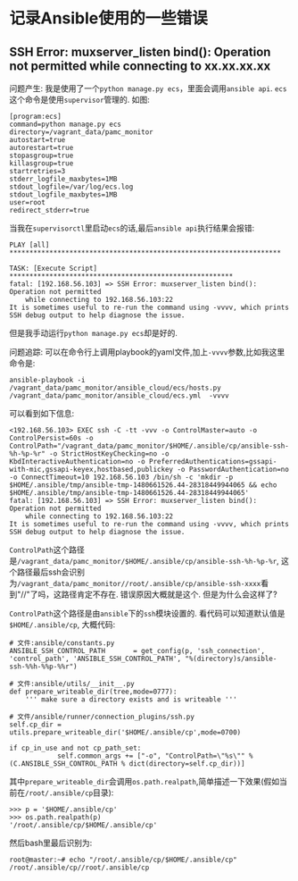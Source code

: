 # 记录Ansible使用的一些错误


## SSH Error: muxserver_listen bind(): Operation not permitted while connecting to xx.xx.xx.xx
问题产生:
我是使用了一个```python manage.py ecs```，里面会调用```ansible api```. ```ecs```这个命令是使用```supervisor```管理的. 如图:
```
[program:ecs]
command=python manage.py ecs
directory=/vagrant_data/pamc_monitor
autostart=true
autorestart=true
stopasgroup=true
killasgroup=true
startretries=3
stderr_logfile_maxbytes=1MB
stdout_logfile=/var/log/ecs.log
stdout_logfile_maxbytes=1MB
user=root
redirect_stderr=true
```

当我在```supervisorctl```里启动```ecs```的话,最后```ansible api```执行结果会报错:
```
PLAY [all] ********************************************************************

TASK: [Execute Script] ********************************************************
fatal: [192.168.56.103] => SSH Error: muxserver_listen bind(): Operation not permitted
    while connecting to 192.168.56.103:22
It is sometimes useful to re-run the command using -vvvv, which prints SSH debug output to help diagnose the issue.
```
但是我手动运行```python manage.py ecs```却是好的.

问题追踪:
可以在命令行上调用playbook的yaml文件,加上```-vvvv```参数,比如我这里命令是:
```
ansible-playbook -i /vagrant_data/pamc_monitor/ansible_cloud/ecs/hosts.py  /vagrant_data/pamc_monitor/ansible_cloud/ecs.yml  -vvvv
```
可以看到如下信息:
```
<192.168.56.103> EXEC ssh -C -tt -vvv -o ControlMaster=auto -o ControlPersist=60s -o ControlPath="/vagrant_data/pamc_monitor/$HOME/.ansible/cp/ansible-ssh-%h-%p-%r" -o StrictHostKeyChecking=no -o KbdInteractiveAuthentication=no -o PreferredAuthentications=gssapi-with-mic,gssapi-keyex,hostbased,publickey -o PasswordAuthentication=no -o ConnectTimeout=10 192.168.56.103 /bin/sh -c 'mkdir -p $HOME/.ansible/tmp/ansible-tmp-1480661526.44-28318449944065 && echo $HOME/.ansible/tmp/ansible-tmp-1480661526.44-28318449944065'
fatal: [192.168.56.103] => SSH Error: muxserver_listen bind(): Operation not permitted
    while connecting to 192.168.56.103:22
It is sometimes useful to re-run the command using -vvvv, which prints SSH debug output to help diagnose the issue.
```

`ControlPath`这个路径是`/vagrant_data/pamc_monitor/$HOME/.ansible/cp/ansible-ssh-%h-%p-%r`, 这个路径最后ssh会识别为`/vagrant_data/pamc_monitor//root/.ansible/cp/ansible-ssh-xxxx`看到"//"了吗，这路径肯定不存在. 错误原因大概就是这个. 但是为什么会这样了?

`ControlPath`这个路径是由`ansible`下的`ssh`模块设置的. 看代码可以知道默认值是`$HOME/.ansible/cp`, 大概代码:

```
# 文件:ansible/constants.py
ANSIBLE_SSH_CONTROL_PATH       = get_config(p, 'ssh_connection', 'control_path', 'ANSIBLE_SSH_CONTROL_PATH', "%(directory)s/ansible-ssh-%%h-%%p-%%r")

# 文件:ansible/utils/__init__.py
def prepare_writeable_dir(tree,mode=0777):
    ''' make sure a directory exists and is writeable '''

# 文件/ansible/runner/connection_plugins/ssh.py
self.cp_dir = utils.prepare_writeable_dir('$HOME/.ansible/cp',mode=0700)

if cp_in_use and not cp_path_set:
            self.common_args += ["-o", "ControlPath=\"%s\"" % (C.ANSIBLE_SSH_CONTROL_PATH % dict(directory=self.cp_dir))]

```
其中```prepare_writeable_dir```会调用```os.path.realpath```,简单描述一下效果(假如当前在`/root/.ansible/cp`目录):
```
>>> p = '$HOME/.ansible/cp'
>>> os.path.realpath(p)
'/root/.ansible/cp/$HOME/.ansible/cp'
```
然后bash里最后识别为:
```
root@master:~# echo "/root/.ansible/cp/$HOME/.ansible/cp"
/root/.ansible/cp//root/.ansible/cp
```
